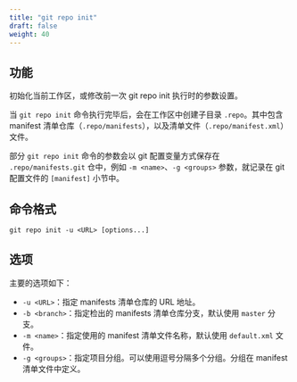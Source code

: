 ```yaml
---
title: "git repo init"
draft: false
weight: 40
---
```


## 功能

初始化当前工作区，或修改前一次 git repo init 执行时的参数设置。

当 `git repo init` 命令执行完毕后，会在工作区中创建子目录 `.repo`。其中包含 manifest 清单仓库（`.repo/manifests`），以及清单文件（`.repo/manifest.xml`）文件。

部分 `git repo init` 命令的参数会以 git 配置变量方式保存在 `.repo/manifests.git` 仓中，例如 `-m <name>`、`-g <groups>` 参数，就记录在 git 配置文件的 `[manifest]` 小节中。


## 命令格式

    git repo init -u <URL> [options...]


## 选项

主要的选项如下：

+ `-u <URL>`：指定 manifests 清单仓库的 URL 地址。
+ `-b <branch>`：指定检出的 manifests 清单仓库分支，默认使用 `master` 分支。 
+ `-m <name>`：指定使用的 manifest 清单文件名称，默认使用 `default.xml` 文件。 
+ `-g <groups>`：指定项目分组。可以使用逗号分隔多个分组。分组在 manifest 清单文件中定义。
